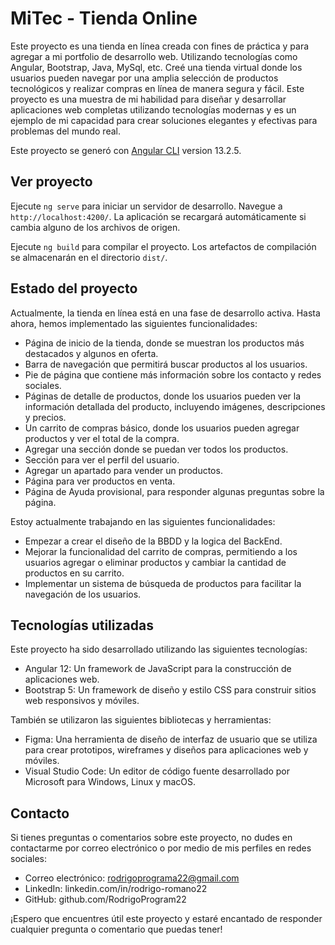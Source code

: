 # MiTec - Tienda Online

Este proyecto es una tienda en línea creada con fines de práctica y para agregar a mi portfolio de desarrollo web. Utilizando tecnologías como Angular, Bootstrap, Java, MySql, etc. Creé una tienda virtual donde los usuarios pueden navegar por una amplia selección de productos tecnológicos y realizar compras en línea de manera segura y fácil.
Este proyecto es una muestra de mi habilidad para diseñar y desarrollar aplicaciones web completas utilizando tecnologías modernas y es un ejemplo de mi capacidad para crear soluciones elegantes y efectivas para problemas del mundo real.

Este proyecto se generó con [Angular CLI](https://github.com/angular/angular-cli) version 13.2.5.

## Ver proyecto

Ejecute `ng serve` para iniciar un servidor de desarrollo. Navegue a `http://localhost:4200/`. La aplicación se recargará automáticamente si cambia alguno de los archivos de origen.

Ejecute `ng build` para compilar el proyecto. Los artefactos de compilación se almacenarán en el directorio `dist/`.

## Estado del proyecto

Actualmente, la tienda en línea está en una fase de desarrollo activa. Hasta ahora, hemos implementado las siguientes funcionalidades:

- Página de inicio de la tienda, donde se muestran los productos más destacados y algunos en oferta.
- Barra de navegación que permitirá buscar productos al los usuarios.
- Pie de página que contiene más información sobre los contacto y redes sociales.
- Páginas de detalle de productos, donde los usuarios pueden ver la información detallada del producto, incluyendo imágenes, descripciones y precios.
- Un carrito de compras básico, donde los usuarios pueden agregar productos y ver el total de la compra.
- Agregar una sección donde se puedan ver todos los productos.
- Sección para ver el perfil del usuario.
- Agregar un apartado para vender un productos.
- Página para ver productos en venta.
- Página de Ayuda provisional, para responder algunas preguntas sobre la página.

Estoy actualmente trabajando en las siguientes funcionalidades:

- Empezar a crear el diseño de la BBDD y la logica del BackEnd.
- Mejorar la funcionalidad del carrito de compras, permitiendo a los usuarios agregar o eliminar productos y cambiar la cantidad de productos en su carrito.
- Implementar un sistema de búsqueda de productos para facilitar la navegación de los usuarios.

## Tecnologías utilizadas

Este proyecto ha sido desarrollado utilizando las siguientes tecnologías:

- Angular 12: Un framework de JavaScript para la construcción de aplicaciones web.
- Bootstrap 5: Un framework de diseño y estilo CSS para construir sitios web responsivos y móviles.

También se utilizaron las siguientes bibliotecas y herramientas:

- Figma: Una herramienta de diseño de interfaz de usuario que se utiliza para crear prototipos, wireframes y diseños para aplicaciones web y móviles.
- Visual Studio Code: Un editor de código fuente desarrollado por Microsoft para Windows, Linux y macOS.

## Contacto

Si tienes preguntas o comentarios sobre este proyecto, no dudes en contactarme por correo electrónico o por medio de mis perfiles en redes sociales:

- Correo electrónico: rodrigoprograma22@gmail.com
- LinkedIn: linkedin.com/in/rodrigo-romano22
- GitHub: github.com/RodrigoProgram22

¡Espero que encuentres útil este proyecto y estaré encantado de responder cualquier pregunta o comentario que puedas tener!
